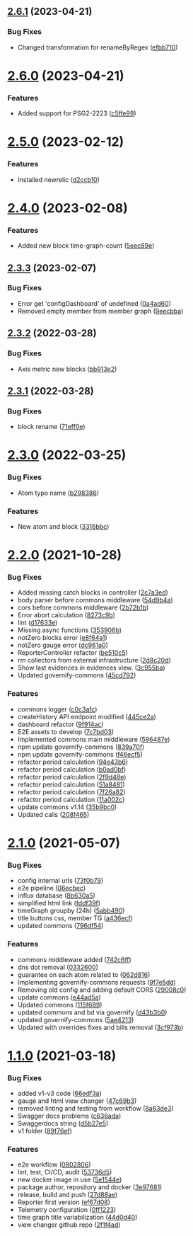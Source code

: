 ## [2.6.1](https://github.com/governify/reporter/compare/v2.6.0...v2.6.1) (2023-04-21)


### Bug Fixes

* Changed transformation for renameByRegex ([efbb710](https://github.com/governify/reporter/commit/efbb710fb578d27aaf80c63c0b684f70de2945ad))



# [2.6.0](https://github.com/governify/reporter/compare/v2.5.0...v2.6.0) (2023-04-21)


### Features

* Added support for PSG2-2223 ([c5ffe99](https://github.com/governify/reporter/commit/c5ffe993f91f65df5ba5f127156111d4335b00b6))



# [2.5.0](https://github.com/governify/reporter/compare/v2.4.0...v2.5.0) (2023-02-12)


### Features

* Installed newrelic ([d2ccb10](https://github.com/governify/reporter/commit/d2ccb10d6ba36333c576cc9fc6ad6ceac4109ac7))



# [2.4.0](https://github.com/governify/reporter/compare/v2.3.3...v2.4.0) (2023-02-08)


### Features

* Added new block time-graph-count ([5eec89e](https://github.com/governify/reporter/commit/5eec89edcca8f2039f1cfef6db1786f2e0087195))



## [2.3.3](https://github.com/governify/reporter/compare/v2.3.2...v2.3.3) (2023-02-07)


### Bug Fixes

* Error get 'configDashboard' of undefined ([0a4ad60](https://github.com/governify/reporter/commit/0a4ad60b5b24c5dab70917be282638198f0eec3e))
* Removed empty member from member graph ([9eecbba](https://github.com/governify/reporter/commit/9eecbba997d919924236cb952f5ce0c1a4d7077f))



## [2.3.2](https://github.com/governify/reporter/compare/v2.3.1...v2.3.2) (2022-03-28)


### Bug Fixes

* Axis metric new blocks ([bb913e2](https://github.com/governify/reporter/commit/bb913e23f9ab9289b08dd1cb470693914954394d))



## [2.3.1](https://github.com/governify/reporter/compare/v2.3.0...v2.3.1) (2022-03-28)


### Bug Fixes

* block rename ([71eff0e](https://github.com/governify/reporter/commit/71eff0ee2df6c84911e1e7fedf80b7ec2d6f90e8))



# [2.3.0](https://github.com/governify/reporter/compare/v2.2.0...v2.3.0) (2022-03-25)


### Bug Fixes

* Atom typo name ([b298386](https://github.com/governify/reporter/commit/b298386bdb425a32ffa9c92e0cbf12f6c3686731))


### Features

* New atom and block ([3316bbc](https://github.com/governify/reporter/commit/3316bbc3536f4c0cce30d5304c8ec889b30f9e9e))



# [2.2.0](https://github.com/governify/reporter/compare/v2.1.0...v2.2.0) (2021-10-28)


### Bug Fixes

* Added missing catch blocks in controller ([2c7a3ed](https://github.com/governify/reporter/commit/2c7a3ed04fc3a4ce7139d6dbf79c6364f4979684))
* body parser before commons middleware ([54d9b4a](https://github.com/governify/reporter/commit/54d9b4adffccc2d6384cae5be404bbd70d246687))
* cors before commons middleware ([2b72b1b](https://github.com/governify/reporter/commit/2b72b1b2e37b5d5043a685914676757885aa1246))
* Error abort calculation ([8273c9b](https://github.com/governify/reporter/commit/8273c9bbb0d4bbd63a33857bcc0c6facbb2f4f2b))
* lint ([d17633e](https://github.com/governify/reporter/commit/d17633e638349c1842ed0fdabc1897f9b9a716ee))
* Missing async functions ([353906b](https://github.com/governify/reporter/commit/353906b09f64243acf952f734a4ffb5b942e7bdb))
* notZero blocks error ([e8f64a1](https://github.com/governify/reporter/commit/e8f64a11b5bf0c753d0d676f1913bbf4879d908b))
* notZero gauge error ([dc961a0](https://github.com/governify/reporter/commit/dc961a0f7067bf0b51b8876dc1da765dfcf2bdce))
* ReporterController refactor ([be510c5](https://github.com/governify/reporter/commit/be510c5bc73d22ec0b39eaa60c6b35a3ed46e7b1))
* rm collectors from external infrastructure ([2d8c20d](https://github.com/governify/reporter/commit/2d8c20dbe803df2299f003efca502665ceb76883))
* Show last evidences in evidences view. ([3c955ba](https://github.com/governify/reporter/commit/3c955ba4dd2de28468f2153212bfa92a699ee363))
* Updated governify-commons ([45cd792](https://github.com/governify/reporter/commit/45cd7928ba5cc0f2d1bf64ed7cf418208028eddd))


### Features

* commons logger ([c0c3afc](https://github.com/governify/reporter/commit/c0c3afc871b2fdfe2df16016b94f0fd051b850bb))
* createHistory API endpoint modified ([445ce2a](https://github.com/governify/reporter/commit/445ce2a0576a262e95494068d03e2959f9e3c68a))
* dashboard refactor ([9f914ac](https://github.com/governify/reporter/commit/9f914ac809b35fda99d8d52a593b2a4167a36f15))
* E2E assets to develop ([7c7bd03](https://github.com/governify/reporter/commit/7c7bd03336470efb3b54719a2ac3e148dcd572f1))
* Implemented commons main middleware ([596487e](https://github.com/governify/reporter/commit/596487eca679cfc91248b26b51c54d538543d856))
* npm update governify-commons ([839a70f](https://github.com/governify/reporter/commit/839a70f1a27bb34ffcaf8a5a12644159d3e6f204))
* npm update governify-commons ([f46ecf5](https://github.com/governify/reporter/commit/f46ecf58afb061a88206639db36a8f6de78db129))
* refactor period calculation ([94e43b6](https://github.com/governify/reporter/commit/94e43b61483b8760f35d68f45ff4d5b69071fce1))
* refactor period calculation ([b0ad0bf](https://github.com/governify/reporter/commit/b0ad0bf9a79a185016429ba59fafeb36daca32d0))
* refactor period calculation ([2f9d48e](https://github.com/governify/reporter/commit/2f9d48eaee97cf0ae1166b254a8250cd2196e270))
* refactor period calculation ([51a8481](https://github.com/governify/reporter/commit/51a8481cf0d6a8eadd028cd8c59848f30defcdfc))
* refactor period calculation ([7f26a82](https://github.com/governify/reporter/commit/7f26a82d8650164eef2f4ee6bf6d1e863c1ecf92))
* refactor period calculation ([11a002c](https://github.com/governify/reporter/commit/11a002cff39acc38678864821ba99c2970f6dac6))
* update commons v1.14 ([35b9bc0](https://github.com/governify/reporter/commit/35b9bc0928c5d4cd67e6ddc407945b3b5814284e))
* Updated calls ([208f465](https://github.com/governify/reporter/commit/208f465f36ef63ecb12e806bcd887459321369f9))



# [2.1.0](https://github.com/governify/reporter/compare/v1.1.0...v2.1.0) (2021-05-07)


### Bug Fixes

* config internal urls ([73f0b79](https://github.com/governify/reporter/commit/73f0b79feb5d9abfed72bc0f68794d8941d45e94))
* e2e pipeline ([06ecbec](https://github.com/governify/reporter/commit/06ecbec7f1a18344ff5fdddf2bca2997fc796e1e))
* influx database ([8b630a5](https://github.com/governify/reporter/commit/8b630a5ea0be0744719de9426f56db4f635ffa0f))
* simplified html link ([fddf39f](https://github.com/governify/reporter/commit/fddf39f9970d0e6c09b4c5b20b8a0c2f9897c29a))
* timeGraph groupby (24h) ([5abb490](https://github.com/governify/reporter/commit/5abb490f80118a11ad02fb5198d6d1bcb81bb61d))
* title buttons css, member TG ([a436ecf](https://github.com/governify/reporter/commit/a436ecfa638246648efbffa5a44f91092d92322f))
* updated commons ([796df54](https://github.com/governify/reporter/commit/796df540cb67930a6f0b78f21ce788ff176d47ea))


### Features

* commons middleware added ([742c6ff](https://github.com/governify/reporter/commit/742c6ff00395d520872a8dd6c5c341cf385abb41))
* dns dot removal ([0332600](https://github.com/governify/reporter/commit/0332600dcafdf9b849190756b97ffc37c6aeb338))
* guarantee on each atom related to ([062d816](https://github.com/governify/reporter/commit/062d81629b6f14b4d41c5e844e6a520b321291b7))
* Implementing governify-commons requests ([9f7e5dd](https://github.com/governify/reporter/commit/9f7e5dd675b86faf926e787be42fbfcdb854d32c))
* Removing old config and adding default CORS ([29008c0](https://github.com/governify/reporter/commit/29008c055c211a83b99ee8dfbe1102ba5d2c1bb5))
* update commons ([e44ad5a](https://github.com/governify/reporter/commit/e44ad5a7dec4abd8c54be57c0f75c279c7dda60e))
* Updated commons ([115f689](https://github.com/governify/reporter/commit/115f689e16e3b9e32a7fd3c6d1aa2f3da80bc17e))
* updated commons and bd via governify ([d43b3b0](https://github.com/governify/reporter/commit/d43b3b056e309000fb7a1912a57f62dde4707ade))
* updated governify-commons ([5ae4213](https://github.com/governify/reporter/commit/5ae42137f8504f751f8ad5ab5ffa50aaddc78aea))
* Updated with overrides fixes and bills removal ([3cf973b](https://github.com/governify/reporter/commit/3cf973bdd39026255c4550ea8cf37b3c32c937ad))



# [1.1.0](https://github.com/governify/reporter/compare/ef67d0899ef11a4010f758a80ccf005ddb637cbd...v1.1.0) (2021-03-18)


### Bug Fixes

* added v1-v3 code ([66edf3a](https://github.com/governify/reporter/commit/66edf3a8b00a16ef8a9eaa56c65169ab1d6da023))
* gauge and html view changer ([47c69b3](https://github.com/governify/reporter/commit/47c69b305420bc6aeb99613d751a2a5291c242bc))
* removed linting and testing from workflow ([8a63de3](https://github.com/governify/reporter/commit/8a63de30116960467e2bb0d95d5a6868c92b5444))
* Swagger docs problems ([c636ada](https://github.com/governify/reporter/commit/c636ada121c72b08f6efba666af748bb3c6b216e))
* Swaggerdocs string ([d5b27e5](https://github.com/governify/reporter/commit/d5b27e5a9779d6ed824d63fa10572bf9a073099f))
* v1 folder ([89f76ef](https://github.com/governify/reporter/commit/89f76ef5062f001e66d37bedb91c77fbe3dd649c))


### Features

* e2e workflow ([0802806](https://github.com/governify/reporter/commit/0802806ff68faed2df2cacbec457940df96bcf9b))
* lint, test, CI/CD, audit ([53736d5](https://github.com/governify/reporter/commit/53736d5da5a6cda427db1f1c8364cd77c299b274))
* new docker image in use ([5e1544e](https://github.com/governify/reporter/commit/5e1544e68e8d063cc5c841242815d3ab6a394255))
* package author, repository and docker ([3e97681](https://github.com/governify/reporter/commit/3e9768169e125efacdc631fcdf6bb7d6676dde44))
* release, build and push ([27d88ae](https://github.com/governify/reporter/commit/27d88ae4488706445f2318b40cf280e318c26059))
* Reporter first version ([ef67d08](https://github.com/governify/reporter/commit/ef67d0899ef11a4010f758a80ccf005ddb637cbd))
* Telemetry configuration ([0ff1223](https://github.com/governify/reporter/commit/0ff1223f87c779a34cd45e134395485155d023f8))
* time graph title variabilization ([44d0d40](https://github.com/governify/reporter/commit/44d0d4029845d5a0ad222781364d5707b95e9bc8))
* view changer github repo ([2f1f4ad](https://github.com/governify/reporter/commit/2f1f4ad46702a468e0c6c787249c00d0b67fffca))



